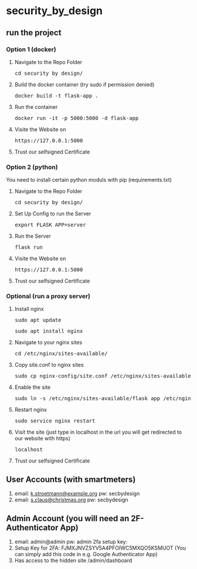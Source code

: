 # security_by_design

## run the project

### Option 1 (docker)
1. Navigate to the Repo Folder
    <pre>cd security_by_design/</pre>

2. Build the docker container (try sudo if permission denied)
    <pre>docker build -t flask-app .</pre>

3. Run the container
    <pre>docker run -it -p 5000:5000 -d flask-app</pre>

4. Visite the Website on
    <pre>https://127.0.0.1:5000</pre>

5. Trust our selfsigned Certificate

### Option 2 (python)
You need to install certain python moduls with pip (requirements.txt)

1. Navigate to the Repo Folder
    <pre>cd security_by_design/</pre>

2. Set Up Config to run the Server
    <pre>export FLASK_APP=server</pre>

3. Run the Server
    <pre>flask run</pre>

4. Visite the Website on
    <pre>https://127.0.0.1:5000</pre>

5. Trust our selfsigned Certificate


### Optional (run a proxy server)

1. Install nginx
    <pre>sudo apt update</pre>
    <pre>sudo apt install nginx</pre>

2. Navigate to your nginx sites
     <pre>cd /etc/nginx/sites-available/</pre>

3. Copy site.conf to nginx sites
    <pre>sudo cp nginx-config/site.conf /etc/nginx/sites-available/flask_app</pre>

4. Enable the site
    <pre>sudo ln -s /etc/nginx/sites-available/flask_app /etc/nginx/sites-enabled</pre>

5. Restart nginx
    <pre>sudo service nginx restart</pre>

6. Visit the site (just type in localhost in the url you will get redirected to our website with https)
    <pre>localhost</pre>

7. Trust our selfsigned Certificate

## User Accounts (with smartmeters)

1. email: k.stroetmann@example.org  pw: secbydesign
2. email: s.claus@christmas.org     pw: secbydesign

## Admin Account (you will need an 2F-Authenticator App)

1. email: admin@admin pw: admin 2fa setup key:
2. Setup Key for 2FA: FJMXJNVZSYV5A4PFOIWC5MXQO5KSMUOT (You can simply add this code in e.g. Google Authenticator App)
3. Has access to the hidden site /admin/dashboard